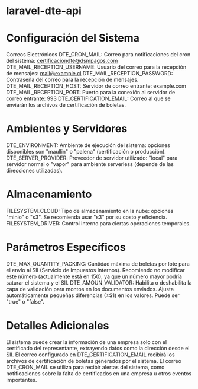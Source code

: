 # laravel-dte-api


# Configuración del Sistema
Correos Electrónicos
DTE_CRON_MAIL: Correo para notificaciones del cron del sistema: certificaciondte@dsmpagos.com
DTE_MAIL_RECEPTION_USERNAME: Usuario del correo para la recepción de mensajes: mail@example.cl
DTE_MAIL_RECEPTION_PASSWORD: Contraseña del correo para la recepción de mensajes.
DTE_MAIL_RECEPTION_HOST: Servidor de correo entrante: example.com
DTE_MAIL_RECEPTION_PORT: Puerto para la conexión al servidor de correo entrante: 993
DTE_CERTIFICATION_EMAIL: Correo al que se enviarán los archivos de certificación de boletas.
# Ambientes y Servidores
DTE_ENVIRONMENT: Ambiente de ejecución del sistema: opciones disponibles son "maullin" o "palena" (certificación o producción).
DTE_SERVER_PROVIDER: Proveedor de servidor utilizado: "local" para servidor normal o "vapor" para ambiente serverless (depende de las direcciones utilizadas).
# Almacenamiento
FILESYSTEM_CLOUD: Tipo de almacenamiento en la nube: opciones "minio" o "s3". Se recomienda usar "s3" por su costo y eficiencia.
FILESYSTEM_DRIVER: Control interno para ciertas operaciones temporales.
# Parámetros Específicos
DTE_MAX_QUANTITY_PACKING: Cantidad máxima de boletas por lote para el envío al SII (Servicio de Impuestos Internos). Recomiendo no modificar este número (actualmente está en 150), ya que un número mayor podría saturar el sistema y el SII.
DTE_AMOUN_VALIDATOR: Habilita o deshabilita la capa de validación para montos en los documentos enviados. Ajusta automáticamente pequeñas diferencias (±$1) en los valores. Puede ser "true" o "false".
# Detalles Adicionales
El sistema puede crear la información de una empresa solo con el certificado del representante, extrayendo datos como la dirección desde el SII.
El correo configurado en DTE_CERTIFICATION_EMAIL recibirá los archivos de certificación de boletas generados por el sistema.
El correo DTE_CRON_MAIL se utiliza para recibir alertas del sistema, como notificaciones sobre la falta de certificados en una empresa u otros eventos importantes.

